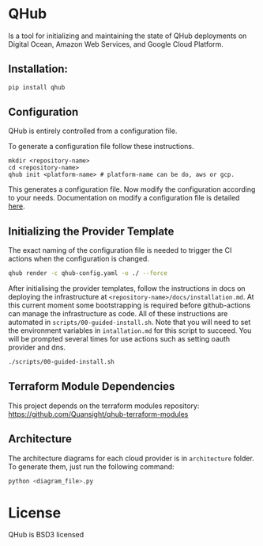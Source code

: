 # QHub

Is a tool for initializing and maintaining the state of QHub
deployments on Digital Ocean, Amazon Web Services, and Google Cloud
Platform.

## Installation:

```bash
pip install qhub
```

## Configuration

QHub is entirely controlled from a configuration file. 

To generate a configuration file follow these instructions.

```
mkdir <repository-name>
cd <repository-name>
qhub init <platform-name> # platform-name can be do, aws or gcp.
```

This generates a configuration file. Now modify the configuration according to your needs.
Documentation on modify a configuration file is detailed [here](https://github.com/Quansight/qhub/blob/master/qhub/template/%7B%7B%20cookiecutter.repo_directory%20%7D%7D/docs/configuration.md).

## Initializing the Provider Template

The exact naming of the configuration file is needed to trigger the CI
actions when the configuration is changed.

```bash
qhub render -c qhub-config.yaml -o ./ --force
```

After initialising the provider templates, follow the instructions in
docs on deploying the infrastructure at
`<repository-name>/docs/installation.md`. At this current moment some
bootstrapping is required before github-actions can manage the
infrastructure as code. All of these instructions are automated in
`scripts/00-guided-install.sh`. Note that you will need to set the
environment variables in `intallation.md` for this script to
succeed. You will be prompted several times for use actions such as
setting oauth provider and dns.

```bash
./scripts/00-guided-install.sh
```

## Terraform Module Dependencies

This project depends on the terraform modules repository:
https://github.com/Quansight/qhub-terraform-modules

## Architecture

The architecture diagrams for each cloud provider is in `architecture` folder.
To generate them, just run the following command:

```bash
python <diagram_file>.py
```

# License

QHub is BSD3 licensed


